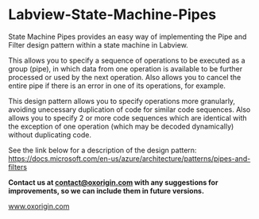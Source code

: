 # Labview-State-Machine-Pipes
State Machine Pipes provides an easy way of implementing the Pipe and Filter design pattern within a state machine in Labview.

This allows you to specify a sequence of operations to be executed as a group (pipe), in which data from one operation is available to be further processed or used by the next operation. Also allows you to cancel the entire pipe if there is an error in one of its operations, for example.

This design pattern allows you to specify operations more granularly, avoiding unecessary duplication of code for similar code sequences. Also allows you to specify 2 or more code sequences which are identical with the exception of one operation (which may be decoded dynamically) without duplicating code.

See the link below for a description of the design pattern:
https://docs.microsoft.com/en-us/azure/architecture/patterns/pipes-and-filters

<b>Contact us at contact@oxorigin.com with any suggestions for improvements, so we can include them in future versions.</b>

www.oxorigin.com
